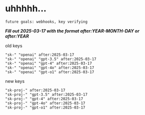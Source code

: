 # uhhhhh...

`future goals: webhooks, key verifying`



***Fill out 2025-03-17 with the format after:YEAR-MONTH-DAY or after:YEAR***

old keys
```
"sk-" "openai" after:2025-03-17
"sk-" "openai" "gpt-3.5" after:2025-03-17
"sk-" "openai" "gpt-4" after:2025-03-17
"sk-" "openai" "gpt-4o" after:2025-03-17
"sk-" "openai" "gpt-o1" after:2025-03-17
```

new keys
```
"sk-proj-" after:2025-03-17
"sk-proj-" "gpt-3.5" after:2025-03-17
"sk-proj-" "gpt-4" after:2025-03-17
"sk-proj-" "gpt-4o" after:2025-03-17
"sk-proj-" "gpt-o1" after:2025-03-17
```
